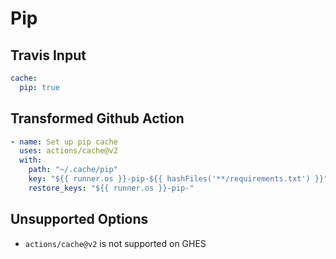 # Pip

## Travis Input

```yaml
cache:
  pip: true
```

## Transformed Github Action

```yaml
- name: Set up pip cache
  uses: actions/cache@v2
  with:
    path: "~/.cache/pip"
    key: "${{ runner.os }}-pip-${{ hashFiles('**/requirements.txt') }}"
    restore_keys: "${{ runner.os }}-pip-"
```

## Unsupported Options

- `actions/cache@v2` is not supported on GHES
